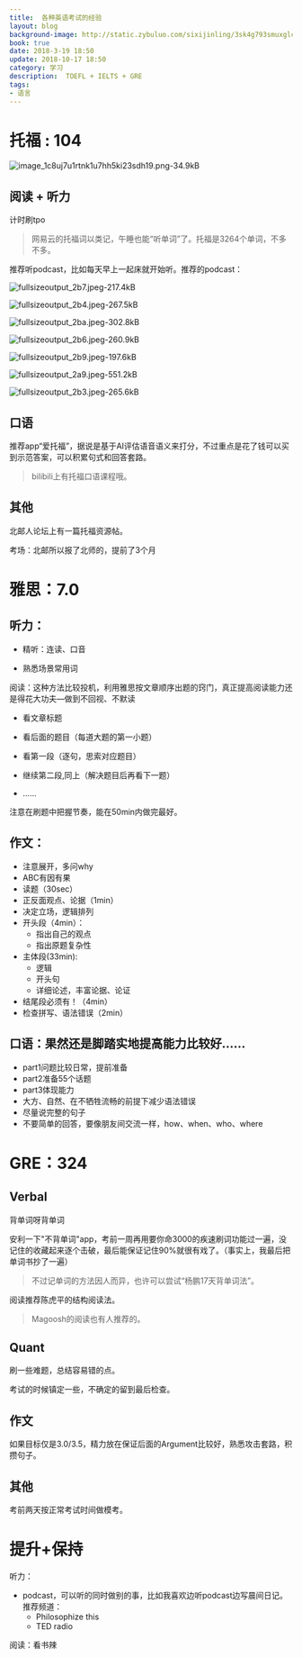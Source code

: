 ```yaml
---
title:  各种英语考试的经验
layout: blog
background-image: http://static.zybuluo.com/sixijinling/3sk4g793smuxglcbjhv71u3e/image_1c8uj7u1rtnk1u7hh5ki23sdh19.png
book: true
date: 2018-3-19 18:50
update: 2018-10-17 18:50
category: 学习
description:  TOEFL + IELTS + GRE
tags:
- 语言
---
```


# 托福 : 104

![image_1c8uj7u1rtnk1u7hh5ki23sdh19.png-34.9kB][1]

## 阅读 + 听力

计时刷tpo

 > 网易云的托福词以类记，午睡也能“听单词”了。托福是3264个单词，不多不多。

 推荐听podcast，比如每天早上一起床就开始听。推荐的podcast：

 ![fullsizeoutput_2b7.jpeg-217.4kB][2]

 ![fullsizeoutput_2b4.jpeg-267.5kB][3]

 ![fullsizeoutput_2ba.jpeg-302.8kB][4]

 ![fullsizeoutput_2b6.jpeg-260.9kB][5]

 ![fullsizeoutput_2b9.jpeg-197.6kB][6]

 ![fullsizeoutput_2a9.jpeg-551.2kB][7]

![fullsizeoutput_2b3.jpeg-265.6kB][8]

## 口语

推荐app“爱托福”，据说是基于AI评估语音语义来打分，不过重点是花了钱可以买到示范答案，可以积累句式和回答套路。

> bilibili上有托福口语课程哦。

## 其他

北邮人论坛上有一篇托福资源帖。

考场：北邮所以报了北师的，提前了3个月

# 雅思：7.0

## 听力：

- 精听：连读、口音

- 熟悉场景常用词

阅读：这种方法比较投机，利用雅思按文章顺序出题的窍门，真正提高阅读能力还是得花大功夫—做到不回视、不默读

- 看文章标题

- 看后面的题目（每道大题的第一小题）

- 看第一段（逐句，思索对应题目）

- 继续第二段,同上（解决题目后再看下一题）
- ……

注意在刷题中把握节奏，能在50min内做完最好。

## 作文：

- 注意展开，多问why
- ABC有因有果
- 读题（30sec）
- 正反面观点、论据（1min）
- 决定立场，逻辑排列
- 开头段（4min）：
    - 指出自己的观点
    - 指出原题复杂性
- 主体段(33min):
    - 逻辑
    - 开头句
    - 详细论述，丰富论据、论证
- 结尾段必须有！（4min）
- 检查拼写、语法错误（2min）

## 口语：果然还是脚踏实地提高能力比较好……

- part1问题比较日常，提前准备
- part2准备55个话题
- part3体现能力
- 大方、自然、在不牺牲流畅的前提下减少语法错误
- 尽量说完整的句子
- 不要简单的回答，要像朋友间交流一样，how、when、who、where

# GRE：324

## Verbal

背单词呀背单词

安利一下"不背单词"app，考前一周再用要你命3000的疾速刷词功能过一遍，没记住的收藏起来逐个击破，最后能保证记住90%就很有戏了。（事实上，我最后把单词书抄了一遍）

> 不过记单词的方法因人而异，也许可以尝试“杨鹏17天背单词法”。

阅读推荐陈虎平的结构阅读法。

> Magoosh的阅读也有人推荐的。

## Quant

刷一些难题，总结容易错的点。

考试的时候镇定一些，不确定的留到最后检查。

## 作文

如果目标仅是3.0/3.5，精力放在保证后面的Argument比较好，熟悉攻击套路，积攒句子。

## 其他

考前两天按正常考试时间做模考。

# 提升+保持

听力：

- podcast，可以听的同时做别的事，比如我喜欢边听podcast边写晨间日记。推荐频道：
    - Philosophize this
    - TED radio

阅读：看书辣


  [1]: http://static.zybuluo.com/sixijinling/3sk4g793smuxglcbjhv71u3e/image_1c8uj7u1rtnk1u7hh5ki23sdh19.png
  [2]: http://static.zybuluo.com/sixijinling/l0yzq8d1dxs58o9ohwnchytb/fullsizeoutput_2b7.jpeg
  [3]: http://static.zybuluo.com/sixijinling/5b934x0cdhzqyn9jwqjqcg4i/fullsizeoutput_2b4.jpeg
  [4]: http://static.zybuluo.com/sixijinling/bm8mz9ofc7bpef0nlfaucw1v/fullsizeoutput_2ba.jpeg
  [5]: http://static.zybuluo.com/sixijinling/1fpu0tzrv5poca30ope9sif9/fullsizeoutput_2b6.jpeg
  [6]: http://static.zybuluo.com/sixijinling/9zxqnhx9pr481jegwc8v5g94/fullsizeoutput_2b9.jpeg
  [7]: http://static.zybuluo.com/sixijinling/zsiva1y9atxhqhs8rhfyuu07/fullsizeoutput_2a9.jpeg
  [8]: http://static.zybuluo.com/sixijinling/nvb81z0p4u9i5wpr5f93olsk/fullsizeoutput_2b3.jpeg